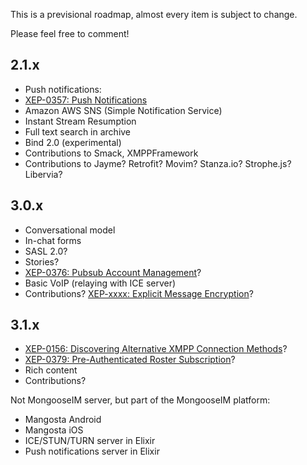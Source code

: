 This is a previsional roadmap, almost every item is subject to change.

Please feel free to comment!

## 2.1.x

* Push notifications:
 * [XEP-0357: Push Notifications](https://xmpp.org/extensions/xep-0357.html)
 * Amazon AWS SNS (Simple Notification Service)
* Instant Stream Resumption
* Full text search in archive
* Bind 2.0 (experimental)
* Contributions to Smack, XMPPFramework
* Contributions to Jayme? Retrofit? Movim? Stanza.io? Strophe.js? Libervia?

## 3.0.x

* Conversational model
* In-chat forms
* SASL 2.0?
* Stories?
* [XEP-0376: Pubsub Account Management](https://xmpp.org/extensions/xep-0376.html)?
* Basic VoIP (relaying with ICE server)
* Contributions? [XEP-xxxx: Explicit Message Encryption](https://xmpp.org/extensions/inbox/eme.html)?

## 3.1.x

* [XEP-0156: Discovering Alternative XMPP Connection Methods](http://xmpp.org/extensions/xep-0156.html)?
* [XEP-0379: Pre-Authenticated Roster Subscription](https://xmpp.org/extensions/xep-0379.html)?
* Rich content
* Contributions?

Not MongooseIM server, but part of the MongooseIM platform:
* Mangosta Android
* Mangosta iOS
* ICE/STUN/TURN server in Elixir
* Push notifications server in Elixir
